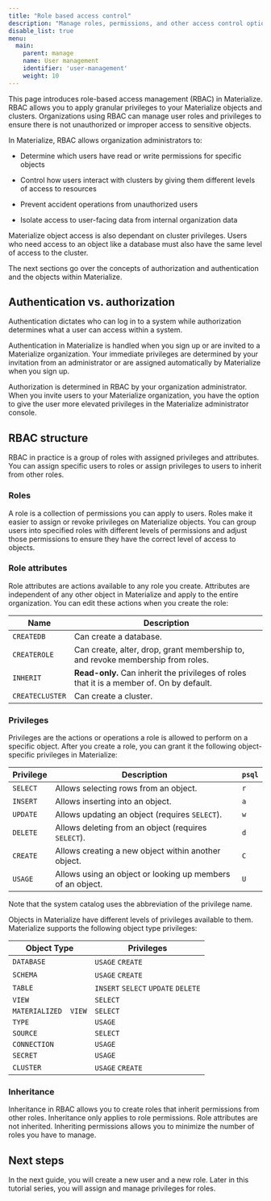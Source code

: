 ```yaml
---
title: "Role based access control"
description: "Manage roles, permissions, and other access control options in Materialize"
disable_list: true
menu:
  main:
    parent: manage
    name: User management
    identifier: 'user-management'
    weight: 10
---
```


This page introduces role-based access management (RBAC) in Materialize. RBAC
allows you to apply granular privileges to your Materialize objects and clusters. Organizations
using RBAC can manage user roles and privileges to ensure there is not
unauthorized or improper access to sensitive objects.

In Materialize, RBAC allows organization administrators to:

* Determine which users have read or write permissions for specific objects

* Control how users interact with clusters by giving them different levels of access to
resources

* Prevent accident operations from unauthorized users

* Isolate access to user-facing data from internal organization data

Materialize object access is also dependant on cluster privileges.
Users who need access to an object like a database must also have
the same level of access to the cluster.

The next sections go over the concepts of authorization and authentication and
the objects within Materialize.

## Authentication vs. authorization

Authentication dictates who can log in to a system while authorization
determines what a user can access within a system.

Authentication in Materialize is handled when you sign up or are invited to a
Materialize organization. Your immediate privileges are determined by your
invitation from an administrator or are assigned automatically by Materialize
when you sign up.

Authorization is determined in RBAC by your organization administrator. When you
invite users to your Materialize organization, you have the option to give the
user more elevated privileges in the Materialize administrator console.

## RBAC structure

RBAC in practice is a group of roles with assigned privileges and attributes.
You can assign specific users to roles or assign privileges to users to inherit
from other roles.

### Roles

A role is a collection of permissions you can apply to users. Roles make it
easier to assign or revoke privileges on Materialize objects. You can group
users into specified roles with different levels of permissions and adjust those
permissions to ensure they have the correct level of access to objects.

### Role attributes

Role attributes are actions available to any role you create. Attributes are
independent of any other object in Materialize and apply to the entire
organization. You can edit these actions when you create the role:

| Name            | Description                                                                     |
|-----------------|---------------------------------------------------------------------------------|
| `CREATEDB`      | Can create a database.                                                          |
| `CREATEROLE`    | Can create, alter, drop, grant membership to, and revoke membership from roles. |
| `INHERIT`       | **Read-only.** Can inherit the privileges of roles that it is a member of. On by default.      |
| `CREATECLUSTER` | Can create a cluster.                                                           |


### Privileges

Privileges are the actions or operations a role is allowed to perform on a
specific object. After you create a role, you can grant it the following
object-specific privileges in Materialize:

| Privilege | Description                                                | `psql` |
| --------- | ---------------------------------------------------------- | ------ |
| `SELECT`  | Allows selecting rows from an object.                      | `r`    |
| `INSERT`  | Allows inserting into an object.                           | `a`    |
| `UPDATE`  | Allows updating an object (requires `SELECT`).             | `w`    |
| `DELETE`  | Allows deleting from an object (requires `SELECT`).        | `d`    |
| `CREATE`  | Allows creating a new object within another object.        | `C`    |
| `USAGE`   | Allows using an object or looking up members of an object. | `U`    |

Note that the system catalog uses the abbreviation of the privilege name.

Objects in Materialize have different levels of privileges available to them.
Materialize supports the following object type privileges:

| Object Type          | Privileges                          |
|----------------------|-------------------------------------|
| `DATABASE`           | `USAGE` `CREATE`                    |
| `SCHEMA`             | `USAGE` `CREATE`                    |
| `TABLE`              | `INSERT` `SELECT` `UPDATE` `DELETE` |
| `VIEW`               | `SELECT`                            |
| `MATERIALIZED  VIEW` | `SELECT`                            |
| `TYPE`               | `USAGE`                             |
| `SOURCE`             | `SELECT`                            |
| `CONNECTION`         | `USAGE`                             |
| `SECRET`             | `USAGE`                             |
| `CLUSTER`            | `USAGE` `CREATE`                    |


### Inheritance

Inheritance in RBAC allows you to create roles that inherit permissions from
other roles. Inheritance only applies to role permissions. Role attributes are
not inherited. Inheriting permissions allows you to minimize the number of roles
you have to manage.

## Next steps

In the next guide, you will create a new user and a new role. Later in this
tutorial series, you will assign and manage privileges for roles.
